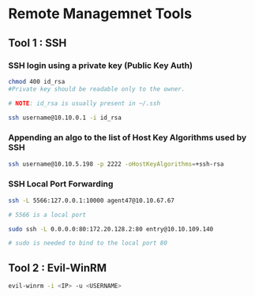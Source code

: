 # Remote Managemnet Tools

## Tool 1 : SSH

### SSH login using a private key (Public Key Auth)

```bash
chmod 400 id_rsa    
#Private key should be readable only to the owner.

# NOTE: id_rsa is usually present in ~/.ssh

ssh username@10.10.0.1 -i id_rsa
```

### Appending an algo to the list of Host Key Algorithms used by SSH

```bash
ssh username@10.10.5.198 -p 2222 -oHostKeyAlgorithms=+ssh-rsa
```


### SSH Local Port Forwarding

```bash
ssh -L 5566:127.0.0.1:10000 agent47@10.10.67.67

# 5566 is a local port

sudo ssh -L 0.0.0.0:80:172.20.128.2:80 entry@10.10.109.140

# sudo is needed to bind to the local port 80
```

## Tool 2 : Evil-WinRM

```bash
evil-winrm -i <IP> -u <USERNAME>
```

